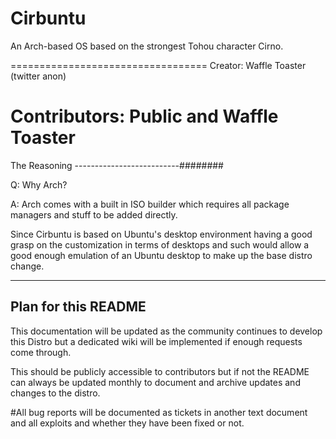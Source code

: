 # Cirbuntu
An Arch-based OS based on the strongest Tohou character Cirno.

==================================
Creator: Waffle Toaster (twitter anon)

Contributors: Public and Waffle Toaster
==================================

The Reasoning
--------------------------########

Q: Why Arch?

A: Arch comes with a built in ISO builder which requires all package managers and stuff to be added directly.

Since Cirbuntu is based on Ubuntu's desktop environment having a good grasp on the customization in terms of desktops and such would allow a good enough emulation of an Ubuntu desktop to make up the base distro change.

----------------------------------

Plan for this README
----------------------------------

This documentation will be updated as the community continues to develop this Distro but a dedicated wiki will be implemented if enough requests come through.

This should be publicly accessible to contributors but if not the README can always be updated monthly to document and archive updates and changes to the distro.

#All bug reports will be documented as tickets in another text document and all exploits and whether they have been fixed or not.
